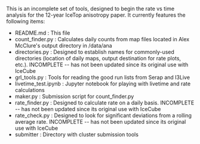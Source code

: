 This is an incomplete set of tools, designed to begin the rate vs time analysis
for the 12-year IceTop anisotropy paper. It currently features the following
items:

- README.md : This file
- count_finder.py : Calculates daily counts from map files located in Alex
  McClure's output directory in /data/ana
- directories.py : Designed to establish names for commonly-used directories
  (location of daily maps, output destination for rate plots, etc.). INCOMPLETE
-- has not been updated since its original use with IceCube
- grl_tools.py : Tools for reading the good run lists from Serap and I3Live
- livetime_test.ipynb : Jupyter notebook for playing with livetime and rate
  calculations
- maker.py : Submission script for count_finder.py
- rate_finder.py : Designed to calculate rate on a daily basis. INCOMPLETE --
  has not been updated since its original use with IceCube
- rate_check.py : Designed to look for significant deviations from a rolling
  average rate. INCOMPLETE -- has not been updated since its original use with
IceCube
- submitter : Directory with cluster submission tools
